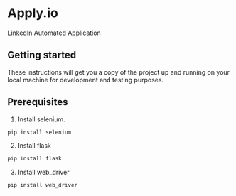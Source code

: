 # Apply.io
LinkedIn Automated Application

## Getting started
These instructions will get you a copy of the project up and running on your local machine for development and testing purposes.

## Prerequisites
1. Install selenium.
```bash
pip install selenium
```
2. Install flask
```bash
pip install flask
```
3. Install web_driver
```bash
pip install web_driver
```

